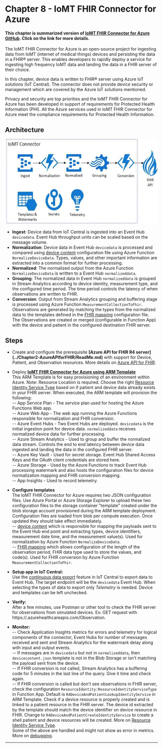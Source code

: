 # Chapter 8 - IoMT FHIR Connector for Azure

#### This chapter is summarized version of [IoMT FHIR Connector for Azure GitHub](https://github.com/microsoft/iomt-fhir). Click on the link for more details.

The IoMT FHIR Connector for Azure is an open-source project for ingesting data from IoMT (internet of medical things) devices and persisting the data in a FHIR® server. This enables developers to rapidly deploy a service for ingesting high frequency IoMT data and landing the data in a FHIR server of their choice.

In this chapter, device data is written to FHIR® server using Azure IoT solutions (IoT Central). The connector does not provide device security or management which are covered by the Azure IoT solutions mentioned.

Privacy and security are top priorities and the IoMT FHIR Connector for Azure has been developed in support of requirements for Protected Health Information (PHI). All the Azure services used in IoMT FHIR Connector for Azure meet the compliance requirements for Protected Health Information.

## Architecture

<center><img src="../images/IoMTConnectorforFHIR.png" width="650" height="280"></center>

* **Ingest**: Device data from IoT Central is ingested into an Event Hub `devicedata`. Event Hub throughput units can be scaled based on the message volume.
* **Normalization**: Device data in Event Hub `devicedata` is processed and compared using [device content](../deploy/devicecontent.json) configuration file using Azure Function `NormalizeDeviceData`. Types, values, and other important information are extracted into a common format for further processing.
* **Normalized**: The normalized output from the Azure Function `NormalizeDeviceData` is written to a Event Hub `normalizeddata`.
* **Grouping**: The normalized data in Event Hub `normalizeddata` is grouped in Stream Analytics according to device identity, measurement type, and the configured time period. The time period controls the latency of when observations are written to FHIR.
* **Conversion**: Output from Stream Analytics grouping and buffering stage is processed using Azure Function `MeasurementCollectionToFhir`. Observations are generated by matching the types from the normalized data to the templates defined in the [FHIR mapping](../deploy/fhirmapping.json) configuration file. The Observations are created or merged (configurable in Function App) with the device and patient in the configured destination FHIR server.

## Steps
* Create and configure the prerequisite **[Azure API for FHIR R4 server] (../Chapter2-AzureAPIforFHIR/ReadMe.md)** with support for Device, Patient, and Observation resources.
More details on [Azure API for FHIR](https://docs.microsoft.com/en-us/azure/healthcare-apis/).

* Deploy **[IoMT FHIR Connector for Azure using ARM Template](https://github.com/microsoft/iomt-fhir/blob/master/docs/ARMInstallation.md)**\
This ARM Template is for easy provisioning of an environment within Azure. 
Note: Resource Location is required. Choose the right [Resource Identity Service Type](https://github.com/microsoft/iomt-fhir/blob/master/docs/ARMInstallation.md#resource-identity-service-type) based on if patient and device data already exists in your FHIR server. When executed, the ARM template will provision the following:\
-- App Service Plan - The service plan used for hosting the Azure Functions Web app.\
-- Azure Web App - The web app running the Azure Functions responsible for normalization and FHIR conversion.\
-- Azure Event Hubs - Two Event Hubs are deployed. `devicedata` is the initial ingestion point for device data. `normalizeddata` receives normalized device data for further processing.\
-- Azure Stream Analytics - Used to group and buffer the normalized data stream. Controls the end to end latency between device data ingested and landing the data in the configured FHIR server.\
-- Azure Key Vault - Used for secret storage. Event Hub Shared Access Keys and the OAuth client credentials are stored here.\
-- Azure Storage - Used by the Azure Functions to track Event Hub processing watermark and also hosts the configuration files for device normalization mapping and FHIR conversion mapping.\
-- App Insights - Used to record telemetry.

* **Configure templates**\
The IoMT FHIR Connector for Azure requires two JSON configuration files. Use Azure Portal or Azure Storage Explorer to upload these two configuration files to the storage container "template" created under the blob storage account provisioned during the ARM template deployment. Configuration files are loaded from blob per compute execution. Once updated they should take effect immediately.\
-- [device content](../deploy/devicecontent.json) which is responsible for mapping the payloads sent to the Event Hub end point and extracting types, device identifiers, measurement date time, and the measurement value(s). Used for normalization by Azure Function `NormalizeDeviceData`.\
-- [FHIR mapping](../deploy/fhirmapping.json) which allows configuration of the length of the observation period, FHIR data type used to store the values, and code(s). Used for FHIR conversion by Azure Function `MeasurementCollectionToFhir`.

* **Setup app in IoT Central:**\
Use the [continuous data export](https://docs.microsoft.com/en-us/azure/iot-central/core/howto-export-data-pnp) feature in IoT Central to export data to Event Hub.  The target endpoint will be the `devicedata` Event Hub.  When selecting the types of data to export only *Telemetry* is needed.  Device and templates can be left unchecked. 

* **Verify:**\
After a few minutes, use Postman or other tool to check the FHIR server for observations from simulated devices. Ex: GET request with https://<fhirserver>.azurehealthcareapis.com/Observation.

* **Monitor:**\
-- Check Application Insights metrics for errors and telemetry for logical components of the connector, Event Hubs for number of messages received and sent and Stream Analytics for the watermark delay along with input and output events.\
-- If messages are in `devicedata` but not in `normalizeddata`, then `devicecontent.json` templete is not in the Blob Storage or isn't matching the payload sent from the device.\
-- If FHIR conversion is not called, Stream Analytics has a buffering code for 5 minutes in the last line of the query. Give it time and check again.\
-- If FHIR conversion is called but don't see observations in FHIR server, check the configuration `ResourceIdentity:ResourceIdentityServiceType` in Function App. Default is `R4DeviceAndPatientLookupIdentityService` in ARM Template. Check if a device resource is properly created and is linked to a patient resource in the FHIR server. The device id extracted by the template should match the device identifier on device resource in FHIR. Change to `R4DeviceAndPatientCreateIdentityService` to create a shell patient and device resources will be created.
More on [Resource Identity Service Type](https://github.com/microsoft/iomt-fhir/blob/master/docs/ARMInstallation.md#resource-identity-service-type).\
Some of the above are handled and might not show as error in metrics. More on [debugging](https://github.com/microsoft/iomt-fhir/blob/master/docs/Debugging.md#debugging).

*** 


